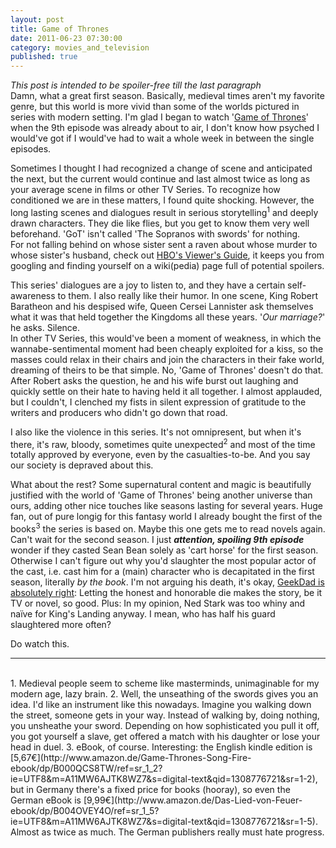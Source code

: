 ```yaml
---
layout: post
title: Game of Thrones
date: 2011-06-23 07:30:00
category: movies_and_television
published: true
---
```

*This post is intended to be spoiler-free till the last paragraph*  
Damn, what a great first season. Basically, medieval times aren't my favorite genre, but this world is more vivid than some of the worlds pictured in series with modern setting. I'm glad I began to watch '[Game of Thrones](http://www.imdb.com/title/tt0944947/)' when the 9th episode was already about to air, I don't know how psyched I would've got if I would've had to wait a whole week in between the single episodes.

Sometimes I thought I had recognized a change of scene and anticipated the next, but the current would continue and last almost twice as long as your average scene in films or other TV Series. To recognize how conditioned we are in these matters, I found quite shocking. However, the long lasting scenes and dialogues result in serious storytelling<sup>1</sup> and deeply drawn characters. They die like flies, but you get to know them very well beforehand. 'GoT' isn't called 'The Sopranos with swords' for nothing.  
For not falling behind on whose sister sent a raven about whose murder to whose sister's husband, check out [HBO's Viewer's Guide](http://viewers-guide.hbo.com/game-of-thrones/#!/guide/houses/), it keeps you from googling and finding yourself on a wiki(pedia) page full of potential spoilers.

This series' dialogues are a joy to listen to, and they have a certain self-awareness to them. I also really like their humor. In one scene, King Robert Baratheon and his despised wife, Queen Cersei Lannister ask themselves what it was that held together the Kingdoms all these years. '*Our marriage?*' he asks. Silence.  
In other TV Series, this would've been a moment of weakness, in which the wannabe-sentimental  moment had been cheaply exploited for a kiss, so the masses could relax in their chairs and join the characters in their fake world, dreaming of theirs to be that simple. No, 'Game of Thrones' doesn't do that. After Robert asks the question, he and his wife burst out laughing and quickly settle on their hate to having held it all together. I almost applauded, but I couldn't, I clenched my fists in silent expression of gratitude to the writers and producers who didn't go down that road.

I also like the violence in this series. It's not omnipresent, but when it's there, it's raw, bloody, sometimes quite unexpected<sup>2</sup> and most of the time totally approved by everyone, even by the casualties-to-be. And you say our society is depraved about this. 

What about the rest? Some supernatural content and magic is beautifully justified with the world of 'Game of Thrones' being another universe than ours, adding other nice touches like seasons lasting for several years. Huge fan, out of pure longig for this fantasy world I already bought the first of the books<sup>3</sup> the series is based on. Maybe this one gets me to read novels again.  
Can't wait for the second season. I just ***attention, spoiling 9th episode*** wonder if they casted Sean Bean solely as 'cart horse' for the first season. Otherwise I can't figure out why you'd slaughter the most popular actor of the cast, i.e. cast him for a (main) character who is decapitated in the first season, literally *by the book*. I'm not arguing his death, it's okay, [GeekDad is absolutely right](http://www.wired.com/geekdad/2011/06/you-should-keep-watching-game-of-thrones/): Letting the honest and honorable die makes the story, be it TV or novel, so good. Plus: In my opinion, Ned Stark was too whiny and naïve for King's Landing anyway. I mean, who has half his guard slaughtered more often? 

Do watch this. 

---
<br>
1. Medieval people seem to scheme like masterminds, unimaginable for my modern age, lazy brain. 
2. Well, the unseathing of the swords gives you an idea. I'd like an instrument like this nowadays. Imagine you walking down the street, someone gets in your way. Instead of walking by, doing nothing, you unsheathe your sword. Depending on how sophisticated you pull it off, you got yourself a slave, get  offered a match with his daughter or lose your head in duel. 
3. eBook, of course. Interesting: the English kindle edition is [5,67€](http://www.amazon.de/Game-Thrones-Song-Fire-ebook/dp/B000QCS8TW/ref=sr_1_2?ie=UTF8&m=A11MW6AJTK8WZ7&s=digital-text&qid=1308776721&sr=1-2), but in Germany there's a fixed price for books (hooray), so even the German eBook is [9,99€](http://www.amazon.de/Das-Lied-von-Feuer-ebook/dp/B004OVEY4O/ref=sr_1_5?ie=UTF8&m=A11MW6AJTK8WZ7&s=digital-text&qid=1308776721&sr=1-5). Almost as twice as much. The German publishers really must hate progress.
